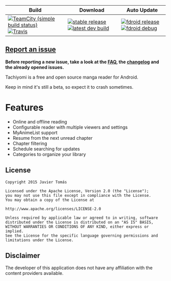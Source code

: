 | Build | Download | Auto Update |
|-------|----------|-------------|
| [![TeamCity (simple build status)](https://img.shields.io/teamcity/https/teamcity.kanade.eu/s/tachiyomi_Build.svg)](https://teamcity.kanade.eu/project.html?projectId=tachiyomi) [![Travis](https://img.shields.io/travis/inorichi/tachiyomi.svg)](https://travis-ci.org/inorichi/tachiyomi) | [![stable release](https://img.shields.io/badge/stable-v0.2.1-blue.svg)](https://github.com/inorichi/tachiyomi/releases) [![latest dev build](https://img.shields.io/badge/dev-latest%20build-blue.svg)](http://tachiyomi.kanade.eu/latest/app-debug.apk) | [![fdroid release](https://img.shields.io/badge/stable-F--Droid-blue.svg)](https://f-droid.org/repository/browse/?fdid=eu.kanade.tachiyomi) [![fdroid debug](https://img.shields.io/badge/dev-F--Droid-blue.svg)](//github.com/inorichi/tachiyomi/wiki/FDroid-for-debug-versions) |

## [Report an issue](https://github.com/inorichi/tachiyomi/blob/master/.github/CONTRIBUTING.md)

**Before reporting a new issue, take a look at the [FAQ](https://github.com/inorichi/tachiyomi/wiki/FAQ), the [changelog](https://github.com/inorichi/tachiyomi/releases) and the already opened issues.**

Tachiyomi is a free and open source manga reader for Android.

Keep in mind it's still a beta, so expect it to crash sometimes.

# Features

* Online and offline reading
* Configurable reader with multiple viewers and settings
* MyAnimeList support
* Resume from the next unread chapter
* Chapter filtering
* Schedule searching for updates
* Categories to organize your library

## License

    Copyright 2015 Javier Tomás

    Licensed under the Apache License, Version 2.0 (the "License");
    you may not use this file except in compliance with the License.
    You may obtain a copy of the License at

    http://www.apache.org/licenses/LICENSE-2.0

    Unless required by applicable law or agreed to in writing, software
    distributed under the License is distributed on an "AS IS" BASIS,
    WITHOUT WARRANTIES OR CONDITIONS OF ANY KIND, either express or implied.
    See the License for the specific language governing permissions and
    limitations under the License.

## Disclaimer

The developer of this application does not have any affiliation with the content providers available.
